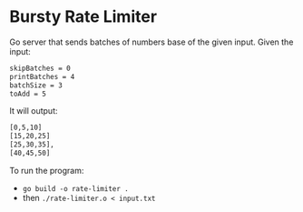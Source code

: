 # Bursty Rate Limiter

Go server that sends batches of numbers base of the given input.
Given the input:

```txt
skipBatches = 0
printBatches = 4
batchSize = 3
toAdd = 5
```

It will output:

```txt
[0,5,10]
[15,20,25]
[25,30,35],
[40,45,50]
```

To run the program:

- `go build -o rate-limiter .`
- then `./rate-limiter.o < input.txt`
